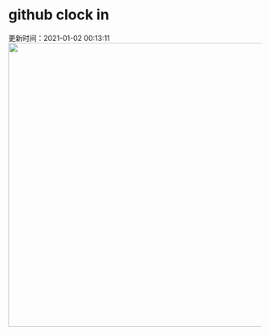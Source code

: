 # github clock in
更新时间：2021-01-02 00:13:11
 <img style="-webkit-user-select: none;margin: auto;cursor: zoom-in;" src="https://cn.bing.com/th?id=OHR.LargestCave_ZH-CN2069899703_1920x1080.jpg&rf=LaDigue_1920x1080.jpg&pid=hp" width="1004" height="564"> 